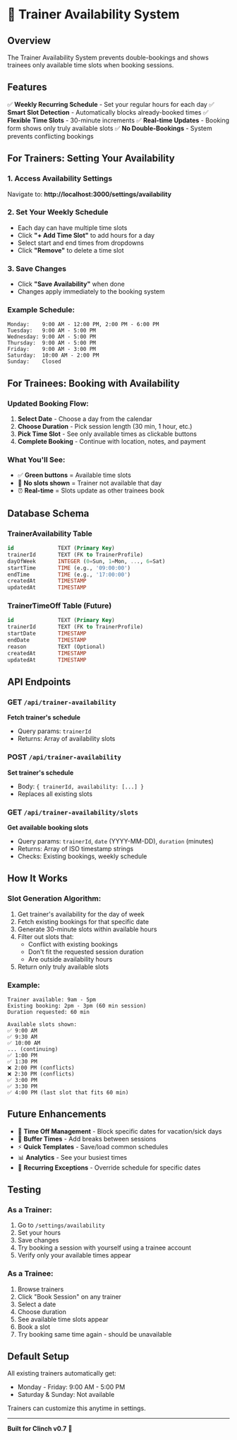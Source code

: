 # 📅 Trainer Availability System

## Overview

The Trainer Availability System prevents double-bookings and shows trainees only available time slots when booking sessions.

## Features

✅ **Weekly Recurring Schedule** - Set your regular hours for each day
✅ **Smart Slot Detection** - Automatically blocks already-booked times
✅ **Flexible Time Slots** - 30-minute increments
✅ **Real-time Updates** - Booking form shows only truly available slots
✅ **No Double-Bookings** - System prevents conflicting bookings

## For Trainers: Setting Your Availability

### 1. Access Availability Settings
Navigate to: **http://localhost:3000/settings/availability**

### 2. Set Your Weekly Schedule
- Each day can have multiple time slots
- Click **"+ Add Time Slot"** to add hours for a day
- Select start and end times from dropdowns
- Click **"Remove"** to delete a time slot

### 3. Save Changes
- Click **"Save Availability"** when done
- Changes apply immediately to the booking system

### Example Schedule:
```
Monday:    9:00 AM - 12:00 PM, 2:00 PM - 6:00 PM
Tuesday:   9:00 AM - 5:00 PM
Wednesday: 9:00 AM - 5:00 PM
Thursday:  9:00 AM - 5:00 PM
Friday:    9:00 AM - 3:00 PM
Saturday:  10:00 AM - 2:00 PM
Sunday:    Closed
```

## For Trainees: Booking with Availability

### Updated Booking Flow:

1. **Select Date** - Choose a day from the calendar
2. **Choose Duration** - Pick session length (30 min, 1 hour, etc.)
3. **Pick Time Slot** - See only available times as clickable buttons
4. **Complete Booking** - Continue with location, notes, and payment

### What You'll See:
- ✅ **Green buttons** = Available time slots
- 🚫 **No slots shown** = Trainer not available that day
- ⏰ **Real-time** = Slots update as other trainees book

## Database Schema

### TrainerAvailability Table
```sql
id              TEXT (Primary Key)
trainerId       TEXT (FK to TrainerProfile)
dayOfWeek       INTEGER (0=Sun, 1=Mon, ..., 6=Sat)
startTime       TIME (e.g., '09:00:00')
endTime         TIME (e.g., '17:00:00')
createdAt       TIMESTAMP
updatedAt       TIMESTAMP
```

### TrainerTimeOff Table (Future)
```sql
id              TEXT (Primary Key)
trainerId       TEXT (FK to TrainerProfile)
startDate       TIMESTAMP
endDate         TIMESTAMP
reason          TEXT (Optional)
createdAt       TIMESTAMP
updatedAt       TIMESTAMP
```

## API Endpoints

### GET `/api/trainer-availability`
**Fetch trainer's schedule**
- Query params: `trainerId`
- Returns: Array of availability slots

### POST `/api/trainer-availability`
**Set trainer's schedule**
- Body: `{ trainerId, availability: [...] }`
- Replaces all existing slots

### GET `/api/trainer-availability/slots`
**Get available booking slots**
- Query params: `trainerId`, `date` (YYYY-MM-DD), `duration` (minutes)
- Returns: Array of ISO timestamp strings
- Checks: Existing bookings, weekly schedule

## How It Works

### Slot Generation Algorithm:
1. Get trainer's availability for the day of week
2. Fetch existing bookings for that specific date
3. Generate 30-minute slots within available hours
4. Filter out slots that:
   - Conflict with existing bookings
   - Don't fit the requested session duration
   - Are outside availability hours
5. Return only truly available slots

### Example:
```
Trainer available: 9am - 5pm
Existing booking: 2pm - 3pm (60 min session)
Duration requested: 60 min

Available slots shown:
✅ 9:00 AM
✅ 9:30 AM
✅ 10:00 AM
... (continuing)
✅ 1:00 PM
✅ 1:30 PM
❌ 2:00 PM (conflicts)
❌ 2:30 PM (conflicts)
✅ 3:00 PM
✅ 3:30 PM
✅ 4:00 PM (last slot that fits 60 min)
```

## Future Enhancements

- 🌴 **Time Off Management** - Block specific dates for vacation/sick days
- 🔔 **Buffer Times** - Add breaks between sessions
- ⚡ **Quick Templates** - Save/load common schedules
- 📊 **Analytics** - See your busiest times
- 🔄 **Recurring Exceptions** - Override schedule for specific dates

## Testing

### As a Trainer:
1. Go to `/settings/availability`
2. Set your hours
3. Save changes
4. Try booking a session with yourself using a trainee account
5. Verify only your available times appear

### As a Trainee:
1. Browse trainers
2. Click "Book Session" on any trainer
3. Select a date
4. Choose duration
5. See available time slots appear
6. Book a slot
7. Try booking same time again - should be unavailable

## Default Setup

All existing trainers automatically get:
- Monday - Friday: 9:00 AM - 5:00 PM
- Saturday & Sunday: Not available

Trainers can customize this anytime in settings.

---

**Built for Clinch v0.7** 🥊
